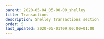```yaml
---
parent: 2020-05-04_05-00-00_shelley
title: Transactions
description: Shelley transactions section
order: 5
last_updated: 2020-05-01T09:00:00+01:00
---
```

